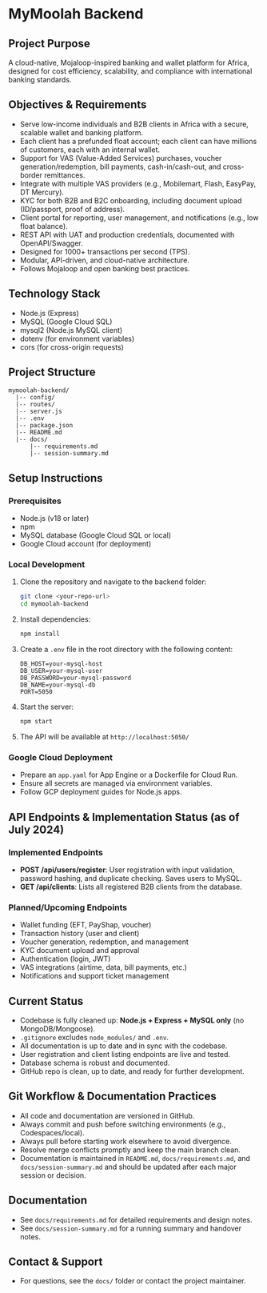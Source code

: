 # MyMoolah Backend

## Project Purpose
A cloud-native, Mojaloop-inspired banking and wallet platform for Africa, designed for cost efficiency, scalability, and compliance with international banking standards.

## Objectives & Requirements
- Serve low-income individuals and B2B clients in Africa with a secure, scalable wallet and banking platform.
- Each client has a prefunded float account; each client can have millions of customers, each with an internal wallet.
- Support for VAS (Value-Added Services) purchases, voucher generation/redemption, bill payments, cash-in/cash-out, and cross-border remittances.
- Integrate with multiple VAS providers (e.g., Mobilemart, Flash, EasyPay, DT Mercury).
- KYC for both B2B and B2C onboarding, including document upload (ID/passport, proof of address).
- Client portal for reporting, user management, and notifications (e.g., low float balance).
- REST API with UAT and production credentials, documented with OpenAPI/Swagger.
- Designed for 1000+ transactions per second (TPS).
- Modular, API-driven, and cloud-native architecture.
- Follows Mojaloop and open banking best practices.

## Technology Stack
- Node.js (Express)
- MySQL (Google Cloud SQL)
- mysql2 (Node.js MySQL client)
- dotenv (for environment variables)
- cors (for cross-origin requests)

## Project Structure
```
mymoolah-backend/
  |-- config/
  |-- routes/
  |-- server.js
  |-- .env
  |-- package.json
  |-- README.md
  |-- docs/
      |-- requirements.md
      |-- session-summary.md
```

## Setup Instructions

### Prerequisites
- Node.js (v18 or later)
- npm
- MySQL database (Google Cloud SQL or local)
- Google Cloud account (for deployment)

### Local Development
1. Clone the repository and navigate to the backend folder:
   ```bash
   git clone <your-repo-url>
   cd mymoolah-backend
   ```
2. Install dependencies:
   ```bash
   npm install
   ```
3. Create a `.env` file in the root directory with the following content:
   ```env
   DB_HOST=your-mysql-host
   DB_USER=your-mysql-user
   DB_PASSWORD=your-mysql-password
   DB_NAME=your-mysql-db
   PORT=5050
   ```
4. Start the server:
   ```bash
   npm start
   ```
5. The API will be available at `http://localhost:5050/`

### Google Cloud Deployment
- Prepare an `app.yaml` for App Engine or a Dockerfile for Cloud Run.
- Ensure all secrets are managed via environment variables.
- Follow GCP deployment guides for Node.js apps.

## API Endpoints & Implementation Status (as of July 2024)

### Implemented Endpoints
- **POST /api/users/register**: User registration with input validation, password hashing, and duplicate checking. Saves users to MySQL.
- **GET /api/clients**: Lists all registered B2B clients from the database.

### Planned/Upcoming Endpoints
- Wallet funding (EFT, PayShap, voucher)
- Transaction history (user and client)
- Voucher generation, redemption, and management
- KYC document upload and approval
- Authentication (login, JWT)
- VAS integrations (airtime, data, bill payments, etc.)
- Notifications and support ticket management

## Current Status
- Codebase is fully cleaned up: **Node.js + Express + MySQL only** (no MongoDB/Mongoose).
- `.gitignore` excludes `node_modules/` and `.env`.
- All documentation is up to date and in sync with the codebase.
- User registration and client listing endpoints are live and tested.
- Database schema is robust and documented.
- GitHub repo is clean, up to date, and ready for further development.

## Git Workflow & Documentation Practices
- All code and documentation are versioned in GitHub.
- Always commit and push before switching environments (e.g., Codespaces/local).
- Always pull before starting work elsewhere to avoid divergence.
- Resolve merge conflicts promptly and keep the main branch clean.
- Documentation is maintained in `README.md`, `docs/requirements.md`, and `docs/session-summary.md` and should be updated after each major session or decision.

## Documentation
- See `docs/requirements.md` for detailed requirements and design notes.
- See `docs/session-summary.md` for a running summary and handover notes.

## Contact & Support
- For questions, see the `docs/` folder or contact the project maintainer. 

